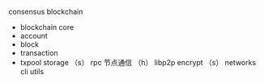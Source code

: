 consensus
blockchain
- blockchain 
core
- account
- block
- transaction
- txpool
storage （s）
rpc 节点通信 （h）  libp2p
encrypt （s）
networks
cli
utils
